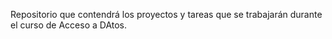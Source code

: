 Repositorio que contendrá los proyectos y tareas que se trabajarán durante
el curso de Acceso a DAtos.

